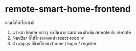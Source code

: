 # remote-smart-home-frontend

ตอนนี้ที่ทำไปแล้วมี
1. UI หน้า home คร่าวๆ จะเป็นพวก card ของตัวเพิ่ม remote กับ remote
2. NavBar ที่ไปจิ๊กของตอนทำ react-todo มา
3. ตัว app.js ที่ลิงค์ไปหน้า home / login / register
